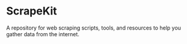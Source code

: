 # ScrapeKit
A repository for web scraping scripts, tools, and resources to help you gather data from the internet.
